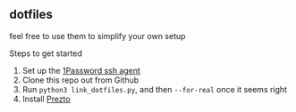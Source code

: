 ## dotfiles

feel free to use them to simplify your own setup

Steps to get started

1. Set up the [1Password ssh agent](https://developer.1password.com/docs/ssh/agent/)
1. Clone this repo out from Github
1. Run `python3 link_dotfiles.py`, and then `--for-real` once it seems right
1. Install [Prezto](https://github.com/sorin-ionescu/prezto)
